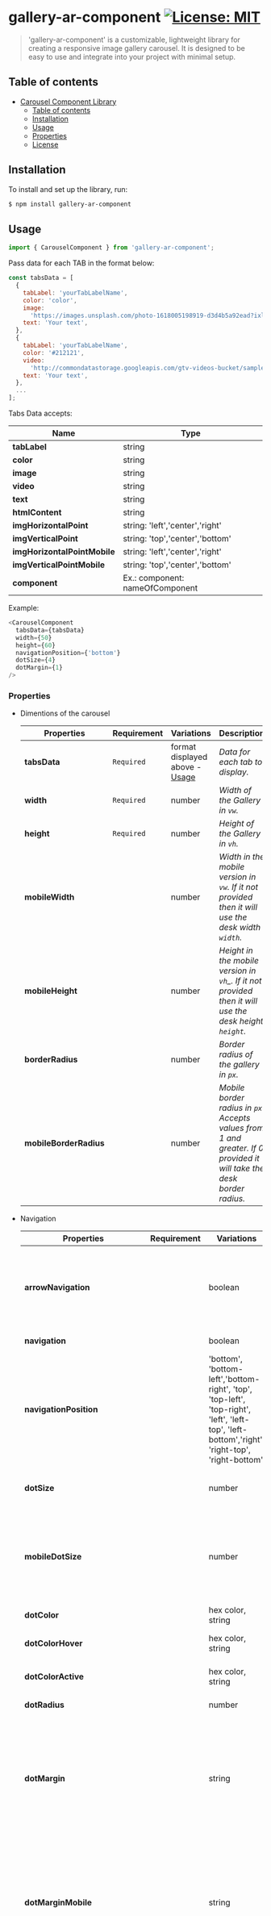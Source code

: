 # gallery-ar-component [![License: MIT](https://img.shields.io/badge/License-MIT-green.svg)](https://opensource.org/licenses/MIT)

> 'gallery-ar-component' is a customizable, lightweight library for creating a responsive image gallery carousel. It is designed to be easy to use and integrate into your project with minimal setup.

## Table of contents

- [Carousel Component Library](#project-name)
  - [Table of contents](#table-of-contents)
  - [Installation](#installation)
  - [Usage](#usage)
  - [Properties](#properties)
  - [License](#license)

## Installation

To install and set up the library, run:

```sh
$ npm install gallery-ar-component
```

## Usage

```js
import { CarouselComponent } from 'gallery-ar-component';
```

Pass data for each TAB in the format below:

```js
const tabsData = [
  {
    tabLabel: 'yourTabLabelName',
    color: 'color',
    image:
      'https://images.unsplash.com/photo-1618005198919-d3d4b5a92ead?ixlib=rb-4.0.3&ixid=MnwxMjA3fDB8MHxwaG90by1wYWdlfHx8fGVufDB8fHx8&auto=format&fit=crop&w=1674&q=80',
    text: 'Your text',
  },
  {
    tabLabel: 'yourTabLabelName',
    color: '#212121',
    video:
      'http://commondatastorage.googleapis.com/gtv-videos-bucket/sample/BigBuckBunny.mp4',
    text: 'Your text',
  },
  ...
];
```

Tabs Data accepts:

| Name                         | Type                            |
| ---------------------------- | ------------------------------- |
| **tabLabel**                 | string                          |
| **color**                    | string                          |
| **image**                    | string                          |
| **video**                    | string                          |
| **text**                     | string                          |
| **htmlContent**              | string                          |
| **imgHorizontalPoint**       | string: 'left','center','right' |
| **imgVerticalPoint**         | string: 'top','center','bottom' |
| **imgHorizontalPointMobile** | string: 'left','center','right' |
| **imgVerticalPointMobile**   | string: 'top','center','bottom' |
| **component**                | Ex.: component: nameOfComponent |

Example:

```js
<CarouselComponent
  tabsData={tabsData}
  width={50}
  height={60}
  navigationPosition={'bottom'}
  dotSize={4}
  dotMargin={1}
/>
```

### Properties

- Dimentions of the carousel

  | Properties             | Requirement | Variations                               | Description                                                                                                           |
  | ---------------------- | ----------- | ---------------------------------------- | --------------------------------------------------------------------------------------------------------------------- |
  | **tabsData**           | `Required`  | format displayed above - [Usage](#usage) | _Data for each tab to display._                                                                                       |
  | **width**              | `Required`  | number                                   | _Width of the Gallery in `vw`._                                                                                       |
  | **height**             | `Required`  | number                                   | _Height of the Gallery in `vh`._                                                                                      |
  | **mobileWidth**        |             | number                                   | _Width in the mobile version in `vw`. If it not provided then it will use the desk width `width`._                    |
  | **mobileHeight**       |             | number                                   | _Height in the mobile version in `vh`\_. If it not provided then it will use the desk height `height`._               |
  | **borderRadius**       |             | number                                   | _Border radius of the gallery in `px`._                                                                               |
  | **mobileBorderRadius** |             | number                                   | _Mobile border radius in `px`. Accepts values from 1 and greater. If 0 provided it will take the desk border radius._ |

- Navigation

  | Properties                     | Requirement       | Variations                                                                                                                                     | Description                                                                                                                                                                  |
  | ------------------------------ | ----------------- | ---------------------------------------------------------------------------------------------------------------------------------------------- | ---------------------------------------------------------------------------------------------------------------------------------------------------------------------------- |
  | **arrowNavigation**            |                   | boolean                                                                                                                                        | _Show arrow navigation. If true two arrows appear to switch tabs back and forward._                                                                                          |
  | **navigation**                 |                   | boolean                                                                                                                                        | _Show dot navigation._                                                                                                                                                       |
  | **navigationPosition**         |                   | 'bottom', 'bottom-left','bottom-right', 'top', 'top-left', 'top-right', 'left', 'left-top', 'left-bottom','right', 'right-top', 'right-bottom' | _Navigation Position._                                                                                                                                                       |
  | **dotSize**                    |                   | number                                                                                                                                         | _Size of dot navigation buttons in `px`._                                                                                                                                    |
  | **mobileDotSize**              |                   | number                                                                                                                                         | _Mobile size of dot nav.igation buttons in `px`. If not provided then it will use desk dot size._                                                                            |
  | **dotColor**                   |                   | hex color, string                                                                                                                              | _Color of dot buttons_                                                                                                                                                       |
  | **dotColorHover**              |                   | hex color, string                                                                                                                              | _Color of dot buttons on hover/focus._                                                                                                                                       |
  | **dotColorActive**             |                   | hex color, string                                                                                                                              | _Color of active dot button._                                                                                                                                                |
  | **dotRadius**                  |                   | number                                                                                                                                         | _Radius of dot buttons._                                                                                                                                                     |
  | **dotMargin**                  |                   | string                                                                                                                                         | _Margin around the buttons in `vw`. Ex.: '1 2 1 2' (top, right, bottom, and left), '1' is 1vw on top, bottom, 2vw on left and right._                                        |
  | **dotMarginMobile**            |                   | string                                                                                                                                         | _Margin around the buttons in mobile in `vw`. Ex.: '1 2 1 2' (top, right, bottom, and left), '1' is 1vw on top, bottom, 2vw on left and right._                              |
  | **dotBorder**                  |                   | number                                                                                                                                         | _Border width for dot navigation in `px`._                                                                                                                                   |
  | **dotBorderColor**             |                   | hex color, string                                                                                                                              | _Color of the border._                                                                                                                                                       |
  | **navigationBorder**           |                   | boolean                                                                                                                                        | _True if to include border._                                                                                                                                                 |
  | **arrowButtonsBorder**         |                   | boolean                                                                                                                                        | _True if to include arrow button borders._                                                                                                                                   |
  | **navigationBorderSize**       |                   | number                                                                                                                                         | _Size of the navigation box in `px`. Only for top, bottom, left and right alighnment. NOT for top-left, etc._                                                                |
  | **navigationBorderColor**      |                   | hex color, string                                                                                                                              | _Color of the navigation box._                                                                                                                                               |
  | **arrowButtonsBorderSize**     |                   | number                                                                                                                                         | _Size of the arrow buttons box in `px`._                                                                                                                                     |
  | **arrowButtonsColor**          |                   | hex color, string                                                                                                                              | _Color of the navigation box._                                                                                                                                               |
  | **arrowButtonBorderRadius**    |                   | number                                                                                                                                         | _Radius of arrow button._                                                                                                                                                    |
  | **arrowButtonSize**            |                   | string                                                                                                                                         | _Padding around the arrow buttons in `px`. Ex.: '1 2 1 2' (top, right, bottom, and left), '1' is 1px on top, bottom, 2px on left and right. Other example '1 2' is 1px 2px._ |
  | **arrowButtonMargin**          |                   | string                                                                                                                                         | _Margin around arrow button in `px`. Ex.: '1 2 1 2' (top, right, bottom, and left), '1' is 1px on top, bottom, 2px on left and right. Other example '1 2' is 1px 2px._       |
  | **arrowButtonBackgroundColor** |                   | hex color, string                                                                                                                              | _Color of the arrow button background._                                                                                                                                      |
  | **arrowColor**                 | hex color, string | _Arrow icon color._                                                                                                                            |

- Content

  | Properties                  | Requirement | Variations                                                            | Description                                                                            |
  | --------------------------- | ----------- | --------------------------------------------------------------------- | -------------------------------------------------------------------------------------- |
  | **textPosition**            |             | 'left-center', 'center, 'right-center', 'top-center', 'bottom-center' | _Position of text_                                                                     |
  | **contentDirection**        |             | 'row', 'column'                                                       | _Direction of content if dataTabs contains text and html content._                     |
  | **textWidth**               |             | number                                                                | _Width of the text(it includes text/hmtl/component content) content in `vw`._          |
  | **textHeight**              |             | number                                                                | _Height of the text(it includes text/hmtl/component content) content in `vh`._         |
  | **mobileTextWidth**         |             | number                                                                | _Width of the text(it includes text/hmtl/component content) content in `vw`._          |
  | **mobileTextHeight**        |             | number                                                                | _Height of the text(it includes text/hmtl/component content) content in `vh`._         |
  | **textContentWidth**        |             | number                                                                | _Regular Text content width in `vw`._                                                  |
  | **textContentDisplay**      |             | 'flex', 'grid'                                                        | _How to display the content_                                                           |
  | **gridGap**                 |             | number                                                                | _For the grid content display to add columns and rows gap if there is a need in `px`._ |
  | **numberGridColumns**       |             | number                                                                | _Number of columns for grid_                                                           |
  | **mobileNumberGridColumns** |             | number                                                                | _Mobile number of grid columns_                                                        |
  | **fontSize**                |             | number                                                                | _Size of the font in `px`._                                                            |
  | **mobileFontSize**          |             | number                                                                | _Mobile size of the font in `px`._                                                     |
  | **contentBorder**           |             | boolean                                                               | _True if to include content border._                                                   |
  | **contentBordersColor**     |             | hex color, string                                                     | _Color of border of content box._                                                      |
  | **contentBordersSize**      |             | number                                                                | _Width of border of content box._                                                      |

- Mask Images

  | Properties              | Requirement | Variations                       | Description                                                                                                                                                                                                            |
  | ----------------------- | ----------- | -------------------------------- | ---------------------------------------------------------------------------------------------------------------------------------------------------------------------------------------------------------------------- |
  | **splitImageAlignment** |             | 'top', 'bottom', 'left', 'right' | _Mask image alignment._                                                                                                                                                                                                |
  | **tearFile**            |             | string                           | _Import image .png as `import nameYourImage from path/imageFile.png` in your component and insert into `<CarouselComponent tearFile={nameYourImage}/>`. Example of image please take in the src/Carousel/images file._ |

- Background position (Ex.: image, video)

  | Properties             | Requirement | Variations | Description                                                                                                                  |
  | ---------------------- | ----------- | ---------- | ---------------------------------------------------------------------------------------------------------------------------- |
  | **backgroundPosition** |             | string     | _Background(image) position. Ex.:`top 20px right 30px`. First value is top/bottom, second value right/left and `px` number._ |

### Author

**Alyona Rodina**

- [github/alyonarodina](https://github.com/talrodin)

### License

Copyright © 2022, [Alyona Rodina](https://github.com/TalRodin).
Released under the [MIT License](LICENSE).
